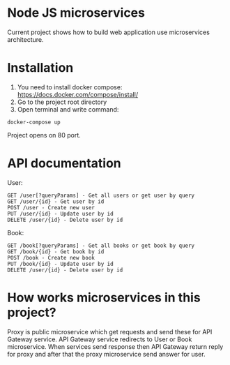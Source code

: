 # Node JS microservices

Current project shows how to build web application use microservices architecture.

# Installation
1. You need to install docker compose: https://docs.docker.com/compose/install/
2. Go to the project root directory
3. Open terminal and write command:
````
docker-compose up
````
Project opens on 80 port.

# API documentation
User:
```
GET /user[?queryParams] - Get all users or get user by query
GET /user/{id} - Get user by id
POST /user - Create new user
PUT /user/{id} - Update user by id
DELETE /user/{id} - Delete user by id
```
Book:
````
GET /book[?queryParams] - Get all books or get book by query
GET /book/{id} - Get book by id
POST /book - Create new book
PUT /book/{id} - Update user by id
DELETE /user/{id} - Delete user by id
````

# How works microservices in this project?
Proxy is public microservice which get requests and send these for API Gateway service. API Gateway service redirects to User or Book microservice. When services send response then API Gateway return reply for proxy and after that the proxy microservice send answer for user.


